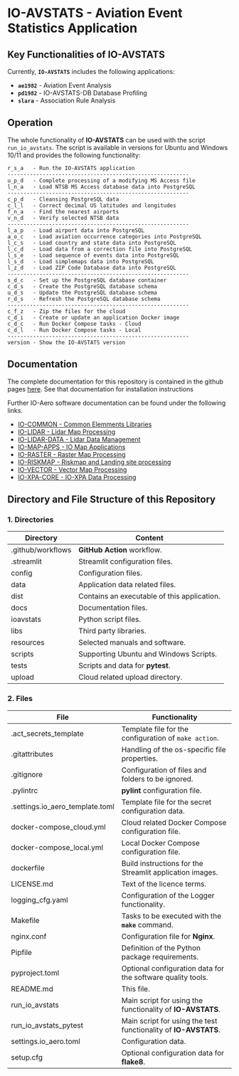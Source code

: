 # IO-AVSTATS - Aviation Event Statistics Application

## Key Functionalities of IO-AVSTATS

Currently, **`IO-AVSTATS`** includes the following applications:

- **`ae1982`** - Aviation Event Analysis
- **`pd1982`** - IO-AVSTATS-DB Database Profiling
- **`slara`** - Association Rule Analysis

## Operation

The whole functionality of **IO-AVSTATS** can be used with the script `run_io_avstats`.
The script is available in versions for Ubuntu and Windows 10/11 and provides the following functionality:

    r_s_a   - Run the IO-AVSTATS application
    ---------------------------------------------------------
    u_p_d   - Complete processing of a modifying MS Access file
    l_n_a   - Load NTSB MS Access database data into PostgreSQL
    ---------------------------------------------------------
    c_p_d   - Cleansing PostgreSQL data
    c_l_l   - Correct decimal US latitudes and longitudes
    f_n_a   - Find the nearest airports
    v_n_d   - Verify selected NTSB data
    ---------------------------------------------------------
    l_a_p   - Load airport data into PostgreSQL
    a_o_c   - Load aviation occurrence categories into PostgreSQL
    l_c_s   - Load country and state data into PostgreSQL
    l_c_d   - Load data from a correction file into PostgreSQL
    l_s_e   - Load sequence of events data into PostgreSQL
    l_s_d   - Load simplemaps data into PostgreSQL
    l_z_d   - Load ZIP Code Database data into PostgreSQL
    ---------------------------------------------------------
    s_d_c   - Set up the PostgreSQL database container
    c_d_s   - Create the PostgreSQL database schema
    u_d_s   - Update the PostgreSQL database schema
    r_d_s   - Refresh the PostgreSQL database schema
    ---------------------------------------------------------
    c_f_z   - Zip the files for the cloud
    c_d_i   - Create or update an application Docker image
    c_d_c   - Run Docker Compose tasks - Cloud
    c_d_l   - Run Docker Compose tasks - Local
    ---------------------------------------------------------
    version - Show the IO-AVSTATS version

## Documentation

The complete documentation for this repository is contained in the github pages [here](https://io-aero.github.io/io-avstats/).
See that documentation for installation instructions

Further IO-Aero software documentation can be found under the following links.

- [IO-COMMON - Common Elemments Libraries](https://io-aero.github.io/io-common/) 
- [IO-LIDAR - Lidar Map Processing](https://io-aero.github.io/io-lidar/) 
- [IO-LIDAR-DATA - Lidar Data Management](https://io-aero.github.io/io-lidar-data/)
- [IO-MAP-APPS - IO Map Applications](https://io-aero.github.io/io-map-apps/) 
- [IO-RASTER - Raster Map Processing](https://io-aero.github.io/io-raster/) 
- [IO-RISKMAP - Riskmap and Landing site processing](https://io-aero.github.io/io-riskmap/) 
- [IO-VECTOR - Vector Map Processing](https://io-aero.github.io/io-vector/) 
- [IO-XPA-CORE - IO-XPA Data Processing](https://io-aero.github.io/io-xpa-core/)
<!-- - [IO-TEMPLATE-APP - Template for Application Repositories](https://io-aero.github.io/io-template-app/) -->
<!-- - [IO-TEMPLATE-LIB - Template for Library Repositories](https://io-aero.github.io/io-template-lib/) -->
<!-- - [IO-AVSTATS - Aviation Event Statistics](https://io-aero.github.io/io-avstats/) -->

## Directory and File Structure of this Repository

### 1. Directories

| Directory         | Content                                       |
|-------------------|-----------------------------------------------|
| .github/workflows | **GitHub Action** workflow.                   |
| .streamlit        | Streamlit configuration files.                |
| config            | Configuration files.                          |
| data              | Application data related files.               |
| dist              | Contains an executable of this application.   |
| docs              | Documentation files.                          |
| ioavstats         | Python script files.                          |
| libs              | Third party libraries.                        |
| resources         | Selected manuals and software.                |
| scripts           | Supporting Ubuntu and Windows Scripts.        |
| tests             | Scripts and data for **pytest**.              |
| upload            | Cloud related upload directory.               |

### 2. Files

| File                            | Functionality                                                   |
|---------------------------------|-----------------------------------------------------------------|
| .act_secrets_template           | Template file for the configuration of ``make action``.         |
| .gitattributes                  | Handling of the os-specific file properties.                    |
| .gitignore                      | Configuration of files and folders to be ignored.               |
| .pylintrc                       | **pylint** configuration file.                                  |
| .settings.io_aero_template.toml | Template file for the secret configuration data.                |
| docker-compose_cloud.yml        | Cloud related Docker Compose configuration file.                |
| docker-compose_local.yml        | Local Docker Compose configuration file.                        |
| dockerfile                      | Build instructions for the Streamlit application images.        |
| LICENSE.md                      | Text of the licence terms.                                      |
| logging_cfg.yaml                | Configuration of the Logger functionality.                      |
| Makefile                        | Tasks to be executed with the **`make`** command.               |
| nginx.conf                      | Configuration file for **Nginx**.                               |
| Pipfile                         | Definition of the Python package requirements.                  |
| pyproject.toml                  | Optional configuration data for the software quality tools.     |
| README.md                       | This file.                                                      |
| run_io_avstats                  | Main script for using the functionality of **IO-AVSTATS**.      |
| run_io_avstats_pytest           | Main script for using the test functionality of **IO-AVSTATS**. |
| settings.io_aero.toml           | Configuration data.                                             |
| setup.cfg                       | Optional configuration data for **flake8**.                     |
